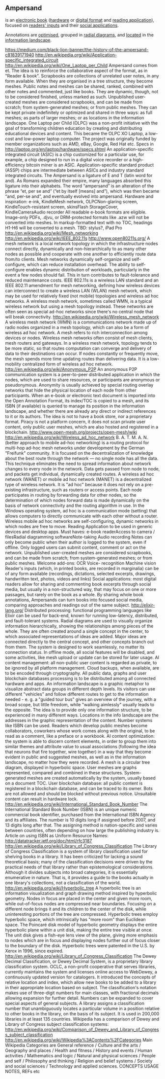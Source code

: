 ## Ampersand

is an [electronic book](link) ([hardware](HARDWARE/_hardware.md) or [digital format](link) and [reading application](link)), focused on [readers' inputs](link) and their [social applications](link).

Annotations are [optimised](link), grouped in [radial diagrams](link), and [located](link) in the [information landscape](link).


https://medium.com/black-lion-banner/the-history-of-the-ampersand-c81839171940
http://en.wikipedia.org/wiki/Application-specific_integrated_circuit
http://en.wikipedia.org/wiki/One_Laptop_per_Child
Ampersand comes from et. The idea is to reinforce the collaborative aspect of the format, as in "Reader & book".
Scrapbooks are collections of unrelated user notes, in any form available. When they are organised in a tree structure, they become meshes.   Public notes and meshes can be shared, ranked, combined with other notes and commented, just like books. They are dynamic, though, not to be considered finished, unless marked as such.   Unpublished user-created meshes are considered scrapbooks, and can be made from scratch; from system-generated meshes; or from public meshes. They can be kept private indefinitely or optimized and shared in three ways: as full meshes; as parts of larger meshes; or as locations in the information landscape.
One Laptop per Child (OLPC) was a non-profit initiative with the goal of transforming children education by creating and distributing educational devices and content. This became the OLPC XO Laptop, a low-cost and low-power laptop computer. The project was originally funded by member organizations such as AMD, eBay, Google, Red Hat etc. Specs in http://laptop.org/en/laptop/hardware/specs.shtml
An application-specific integrated circuit (ASIC) is a chip customized for a particular use, for example, a chip designed to run in a digital voice recorder or a high-efficiency bitcoin miner is an ASIC. Application-specific standard product (ASSP) chips are intermediate between ASICs and industry standard integrated circuits.
The Ampersand is a ligature of E and T (latin word for and). As Romans expanded their empire, many languages  absorbed this ligature into their  alphabets. The word “ampersand” is an alteration of the phrase “et, per se and” (“et by itself [means] and”), which was then became “and, per-se and”, and eventually evolved into ampersand.
Hardware and inspiration: e-ink, KindleMesh network, OLPCNon-glaring screen, KindleTouch-resistant screen, skinsFlash StorageCover, KindleCameraAudio recorder
All readable e-book formats are eligible. Image-only PDFs, .djvu, or DRM-protected formats like .azw will not be converted into meshes. In markup-formatted text with no TOC, headings H1-H6 will be converted to a mesh.
TBD: stylus?, iPad Pro
http://en.wikipedia.org/wiki/Mesh_networking
http://en.wikipedia.org/wiki/IEEE_802.11s
http://www.open80211s.org/
A mesh network is a local network topology in which the infrastructure nodes connect directly, dynamically and non-hierarchically to as many other nodes as possible and cooperate with one another to efficiently route data from/to clients. Mesh networks dynamically self-organize and self-configure, which can reduce installation overhead. The ability to self-configure enables dynamic distribution of workloads, particularly in the event a few nodes should fail. This in turn contributes to fault-tolerance and reduced maintenance costs.
IEEE 802.11s is a wireless LAN standard and an IEEE 802.11 amendment for mesh networking, defining how wireless devices can interconnect to create a wireless LAN (WLAN) mesh network, which may be used for relatively fixed (not mobile) topologies and wireless ad hoc networks. A wireless mesh network, sometimes called WMN, is a typical wireless network but using a mesh topology instead. These networks are often seen as special ad-hoc networks since there's no central node that will break connectivity.
http://en.wikipedia.org/wiki/Wireless_mesh_network
A wireless mesh network (WMN) is a communications network made up of radio nodes organized in a mesh topology, which can also be a form of wireless ad hoc network. A mesh refers to rich interconnection among devices or nodes. Wireless mesh networks often consist of mesh clients, mesh routers and gateways.  In a wireless mesh network, topology tends to be more static, so that routes computation can converge and delivery of data to their destinations can occur. If nodes constantly or frequently move, the mesh spends more time updating routes than delivering data. It is a low-mobility centralized form of wireless ad hoc network.
http://en.wikipedia.org/wiki/Anonymous_P2P
An anonymous P2P communication system is a peer-to-peer distributed application in which the nodes, which are used to share resources, or participants are anonymous or pseudonymous. Anonymity is usually achieved by special routing overlay networks that hide the physical location of each node from other participants.
When an e-book or electronic text document is imported into the Open Annotation Format, its index/TOC is  copied to a mesh, and its ISBN (if available) is queried to manage its position in the information landscape, and whether there are already any direct or indirect references to it or its authors.   The idea is not to have a book store, nor a proprietary format. Piracy is not a platform concern, it does not scan private user content, only public user meshes, which are also hosted and registered in a blockchain.
http://www.open-mesh.org/projects/open-mesh/wiki
http://en.wikipedia.org/wiki/Wireless_ad_hoc_network
B. A. T. M. A. N. (better approach to mobile ad-hoc networking) is a routing protocol for multi-hop ad-hoc mesh networks under development by the German "Freifunk" community. It is focused on the decentralization of knowledge about the best route through the network — no single node has all the data. This technique eliminates the need to spread information about network changes to every node in the network. Data gets passed from node to node, and packets get individual, dynamically created routes.
A wireless ad hoc network (WANET) or mobile ad hoc network (MANET) is a decentralized type of wireless network. It is "ad hoc" because it does not rely on a pre-existing infrastructure, such as routers or access points. Each node participates in routing by forwarding data for other nodes, so the determination of which nodes forward data is made dynamically on the basis of network connectivity and the routing algorithm in use.   In the Windows operating system, ad hoc is a communication mode (setting) that allows computers to directly communicate with each other without a router. Wireless mobile ad hoc networks are self-configuring, dynamic networks in which nodes are free to move.
Reading Application to be used in generic devices and desktop apps. Must haves: e-book readerAccess to camera / filesRadial diagramming softwareNote-taking Audio recording
Notes can only become public when their author is logged to the system, even if offline. Only logged users can submit content, comment or act on the network.   Unpublished user-created meshes are considered scrapbooks, and can be made from scratch; from system-generated meshes; or from public meshes.
Welcome add-ons: OCR Voice- recognition Machine vision
Reader's inputs (which, in printed books, are recorded in marginalia) can be of any form available (recordings, dictations, selected excerpts, drawings, handwritten text, photos, videos and links)
Social applications: ﻿most digital readers allow for sharing and commenting book excerpts through social media, but usually in a non-structured way, that may focus on one or more passages, but rarely on the book as a whole. By sharing whole book annotations, Ampersands can turn books into focused social media, comparing  approaches and readings out of the same subject.
http://elixir-lang.org/
Distributed processing: functional programming languages like Elixir can be used for back-end,  known for running low-latency, distributed, and fault-tolerant systems.
Radial diagrams are used to visually organize information hierarchically, showing the relationships among pieces of the whole. They are often created around a single concept in the center, to which associated representations of ideas are added. Major ideas are connected directly to the central concept, and other concepts branch out from them.
The system is designed to work seamlessly, no matter its connection status. In offline mode, all social features will be disabled, and some activities, like mesh upload or update can be stored for later usage.
AI content management: all non-public user content is regarded as private, to be ignored by all platform management. Cloud backups, when available, are to be encoded through cryptography. All public data, graphs and user blockchain databases processing is to be distributed among all connected hardware and apps.
An information landscape is a graphic metaphor to visualize abstract data groups in different depth levels. Its visitors can use different "vehicles" and follow different routes to get to the information needed - e. g. a "guided tour bus" gives an overview of the journey, with a broad scope, but little freedom, while "walking aimlessly" usually leads to the opposite. The idea is to provide only one information structure, to be experienced in many different ways.
Locations in the info landscape are the addresses in the graphic representation of the content. Number systems like ISBN can be used.
Readers which develop public meshes become ﻿collaborators, coworkers whose work comes along with the original, to be read as a comment, like a preface or a workbook.
AI content optimization: the system is able to discern content elements, in order to group them into similar themes and attribute value to usual associations (following the idea that neurons that fire together, wire together) in a way that they become evident in public and suggested meshes, as well as in the information landscape, no matter how they were recorded.
A mesh is a circular tree diagram, displayed in hyperbolic space. User meshes are graphs represented, compared and combined in these structures. System-generated meshes are  created automatically by the system, usually based on a document TOC.
User blockchain database: all public content is registered in a blockchain database, and can be traced to its owner. Bots are not allowed and should be blocked without previous notice. Unsuitable content can result in hardware lock.
http://en.wikipedia.org/wiki/International_Standard_Book_Number
The International Standard Book Number (ISBN) is an unique numeric commercial book identifier, purchased from the International ISBN Agency and its affiliates. The number is 10 digits long if assigned before 2007, and 13 digits long after that. The assigning method is nation-specific and varies between countries, often depending on how large the publishing industry is. Article on using ISBN as Uniform Resource Names: http://datatracker.ietf.org/doc/html/rfc3187
http://en.wikipedia.org/wiki/Library_of_Congress_Classification
The Library of Congress Classification is a system of library classification used for shelving books in a library. It has been criticized for lacking a sound theoretical basis; many of the classification decisions were driven by the practical needs of that library rather than epistemological considerations. Although it divides subjects into broad categories, it is essentially enumerative in nature. That is, it provides a guide to the books actually in one library's collections, not a classification of the world.
http://en.wikipedia.org/wiki/Hyperbolic_tree
A hyperbolic tree is an information visualization and graph drawing method inspired by hyperbolic geometry. Nodes in focus are placed in the center and given more room, while out-of-focus nodes are compressed near  boundaries. Focusing on a different node brings it and its children to the center of the disk, while uninteresting portions of the tree are compressed. Hyperbolic trees employ hyperbolic space, which intrinsically has "more room" than Euclidean space. The Poincaré disk model of hyperbolic geometry displays the entire hyperbolic plane within a unit disk, making the entire tree visible at once. The unit disk gives a fish-eye lens view of the plane, giving more emphasis to nodes which are in focus and displaying nodes further out of focus closer to the boundary of the disk. Hyperbolic trees were patented in the U.S. by Xerox in 1996, since expired.
http://en.wikipedia.org/wiki/Library_of_Congress_Classification
The Dewey Decimal Classification, or Dewey Decimal System, is a proprietary library classification system. OCLC, a non-profit cooperative that serves libraries, currently maintains the system and licenses online access to WebDewey, a continuously updated version for catalogers. It introduced the concepts of relative location and index, which allow new books to be added to a library in their appropriate location based on subject.  The classification's notation makes use of three-digit numbers for main classes, with fractional decimals allowing expansion for further detail. Numbers can be expanded to cover special aspects of general subjects. A library assigns a classification number that unambiguously locates a particular volume in a position relative to other books in the library, on the basis of its subject. It is used in 200,000 libraries in at least 135 countries. Wikipedia has a comparison of Dewey and Library of Congress subject classification systems: http://en.wikipedia.org/wiki/Comparison_of_Dewey_and_Library_of_Congress_subject_classification
http://en.wikipedia.org/wiki/Wikipedia%3AContents%2FCategories
Main Wikipedia Categories are General reference / Culture and the arts /   Geography and places / Health and fitness / History and events / Human activities / Mathematics and logic / Natural and physical sciences / People and self / Philosophy and thinking / Religion and belief systems / Society and social sciences / Technology and applied sciences.
CONCEPTS
USAGE
NOTES, REFs etc
